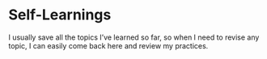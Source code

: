 # Self-Learnings
I usually save all the topics I’ve learned so far, so when I need to revise any topic, I can easily come back here and review my practices.
